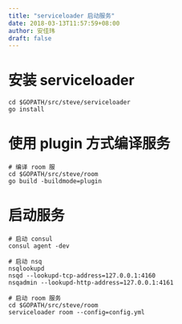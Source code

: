 ```yaml
---
title: "serviceloader 启动服务"
date: 2018-03-13T11:57:59+08:00
author: 安佳玮
draft: false
---
```



# 安装 serviceloader 

```
cd $GOPATH/src/steve/serviceloader 
go install 
```

# 使用 plugin 方式编译服务

```
# 编译 room 服
cd $GOPATH/src/steve/room
go build -buildmode=plugin 

```

# 启动服务 

```
# 启动 consul
consul agent -dev

# 启动 nsq 
nsqlookupd
nsqd --lookupd-tcp-address=127.0.0.1:4160
nsqadmin --lookupd-http-address=127.0.0.1:4161

# 启动 room 服务
cd $GOPATH/src/steve/room
serviceloader room --config=config.yml 
```